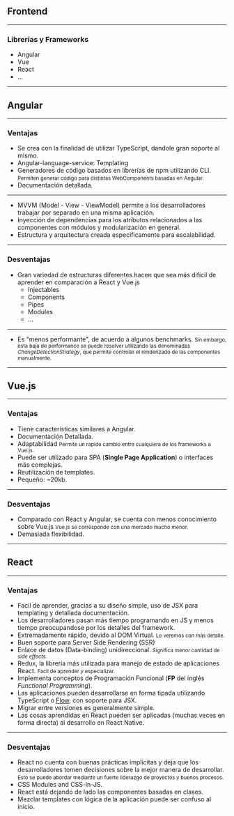 ## Frontend

----

### Librerías y Frameworks

- Angular
- Vue
- React
- ...

----

## Angular

----

### Ventajas

- Se crea con la finalidad de utilizar TypeScript, dandole gran soporte al mismo.
- Angular-language-service: Templating
- Generadores de código basados en librerías de npm utilizando CLI.
  <small>
    Permiten generar código para distintas WebComponents basadas en Angular.
  </small>
- Documentación detallada.

----

- MVVM (Model - View - ViewModel) permite a los desarrolladores trabajar por separado en una misma aplicación.
- Inyección de dependencias para los atributos relacionados a las componentes con módulos y modularización en general.
- Estructura y arquitectura creada especificamente para escalabilidad.

----

### Desventajas

- Gran variedad de estructuras diferentes hacen que sea más dificil de aprender en comparación a React y Vue.js
  - Injectables
  - Components
  - Pipes
  - Modules
  - ...

----

- Es "menos performante", de acuerdo a algunos benchmarks.
  <small>
    Sin embargo, esta baja de performance se puede resolver utilizando las denominadas _ChangeDetectionStrategy_, que permite controlar el renderizado de las componentes manualmente.
  </small>

----

## Vue.js

----

### Ventajas

- Tiene características similares a Angular.
- Documentación Detallada.
- Adaptabilidad
  <small>
    Permite un rapido cambio entre cualquiera de los frameworks a Vue.js.
  </small>
- Puede ser utilizado para SPA (**Single Page Application**) o interfaces más complejas.
- Reutilización de templates.
- Pequeño: ~20kb.

----

### Desventajas

- Comparado con React y Angular, se cuenta con menos conocimiento sobre Vue.js
  <small>
    Vue.js se corresponde con una mercado mucho menor.
  </small>
- Demasiada flexibilidad.

----

## React

----

### Ventajas

- Facil de aprender, gracias a su diseño simple, uso de JSX para templating y detallada documentación.
- Los desarrolladores pasan más tiempo programando en JS y menos tiempo preocupandose por los detalles del framework.
- Extremadamente rápido, devido al DOM Virtual.
  <small>
    Lo veremos con más detalle.
  </small>
- Buen soporte para Server Side Rendering (SSR)
- Enlace de datos (Data-binding) unidireccional.
  <small>
    Significa menor cantidad de _side effects_.
  </small>
- Redux, la librería más utilizada para manejo de estado de aplicaciones React.
  <small>
    Facil de aprender y especializar.
  </small>
- Implementa conceptos de Programación Funcional (**FP** del inglés _Functional Programming_).
- Las aplicaciones pueden desarrollarse en forma tipada utilizando TypeScript o [Flow](https://flow.org/), con soporte para JSX.
- Migrar entre versiones es generalmente simple.
- Las cosas aprendidas en React pueden ser aplicadas (muchas veces en forma directa) al desarrollo en React Native.

----

### Desventajas

- React no cuenta con buenas prácticas implicitas y deja que los desarrolladores tomen decisiones sobre la mejor manera de desarrollar.
  <small>
    Esto se puede abordar mediante un fuerte liderazgo de proyectos y buenos procesos.
  </small>
- CSS Modules and CSS-in-JS.
- React está dejando de lado las componentes basadas en clases.
- Mezclar templates con lógica de la aplicación puede ser confuso al inicio.
